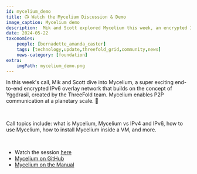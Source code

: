 ```yaml
---
id: mycelium_demo
title: 📺 Watch the Mycelium Discussion & Demo
image_caption: Mycelium demo
description:  Mik and Scott explored Mycelium this week, an encrypted IPv6 overlay network enabling P2P communication at a planetary scale, created by the ThreeFold team.
date: 2024-05-22
taxonomies:
    people: [bernadette_amanda_caster]
    tags: [technology,update,threefold_grid,community,news]
    news-category: [foundation]
extra:
    imgPath: mycelium_demo.png
---
```


In this week's call, Mik and Scott dive into Mycelium, a super exciting end-to-end encrypted IPv6 overlay network that builds on the concept of Yggdrasil, created by the ThreeFold team. Mycelium enables P2P communication at a planetary scale. 🤯

<br/>

Call topics include: what is Mycelium, Mycelium vs IPv4 and IPv6, how to use Mycelium, how to install Mycelium inside a VM, and more.

<br/>

- Watch the session [here](https://youtu.be/rGn-EmhNGz0)
- [Mycelium on GitHub](https://github.com/threefoldtech/mycelium)
- [Mycelium on the Manual](https://manual.grid.tf/documentation/system_administrators/mycelium/mycelium_toc.html)
